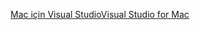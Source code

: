 [<span data-ttu-id="f3e6c-101">Mac için Visual Studio</span><span class="sxs-lookup"><span data-stu-id="f3e6c-101">Visual Studio for Mac</span></span>](https://www.microsoft.com/net/download/macos)
